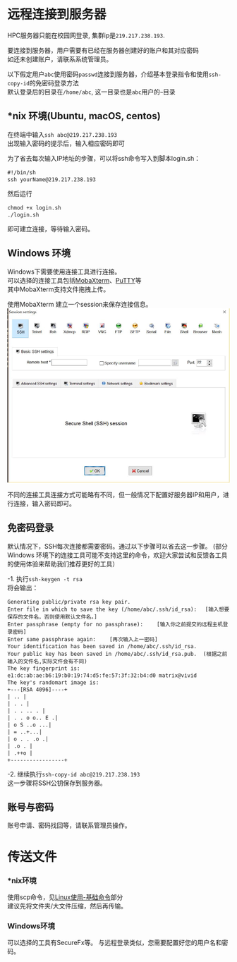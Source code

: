 # 远程连接到服务器

HPC服务器只能在校园网登录, 集群ip是`219.217.238.193`.  

要连接到服务器，用户需要有已经在服务器创建好的账户和其对应密码  
如还未创建账户，请联系系统管理员。
  
以下假定用户`abc`使用密码`passwd`连接到服务器，介绍基本登录指令和使用`ssh-copy-id`的免密码登录方法  
默认登录后的目录在`/home/abc`, 这一目录也是`abc`用户的`~`目录


## *nix 环境(Ubuntu, macOS, centos)
在终端中输入`ssh abc@219.217.238.193`  
出现输入密码的提示后，输入相应密码即可  

为了省去每次输入IP地址的步骤，可以将ssh命令写入到脚本login.sh：
```
#!/bin/sh                                                                      
ssh yourName@219.217.238.193
```
然后运行
```
chmod +x login.sh
./login.sh
```
即可建立连接，等待输入密码。


## Windows 环境
Windows下需要使用连接工具进行连接。    
可以选择的连接工具包括[MobaXterm](https://mobaxterm.mobatek.net/)、[PuTTY](http://www.putty.org/)等  
其中MobaXterm支持文件拖拽上传。

使用MobaXterm 建立一个session来保存连接信息。
![使用MobaXterm连接](img/login.jpeg)


不同的连接工具连接方式可能略有不同，但一般情况下配置好服务器IP和用户，进行连接，输入密码即可。


## 免密码登录
默认情况下，SSH每次连接都需要密码。通过以下步骤可以省去这一步骤。
(部分Windows 环境下的连接工具可能不支持这里的命令，欢迎大家尝试和反馈各工具的使用体验来帮助我们推荐更好的工具）

-1. 执行`ssh-keygen -t rsa`   
将会输出：
```
Generating public/private rsa key pair.
Enter file in which to save the key (/home/abc/.ssh/id_rsa): 　[输入想要保存的文件名，否则使用默认文件名。]
Enter passphrase (empty for no passphrase): 　　[输入你之前提交的远程主机登录密码]
Enter same passphrase again: 　　[再次输入上一密码]
Your identification has been saved in /home/abc/.ssh/id_rsa.
Your public key has been saved in /home/abc/.ssh/id_rsa.pub.  (根据之前输入的文件名,实际文件会有不同)
The key fingerprint is:
e1:dc:ab:ae:b6:19:b0:19:74:d5:fe:57:3f:32:b4:d0 matrix@vivid
The key's randomart image is:
+---[RSA 4096]----+
| .. |
| . . |
| . . .. . |
| . . o o.. E .|
| o S ..o ...|
| = ..+...|
| o . . .o .|
| .o . |
| .++o |
+-----------------+
```

-2. 继续执行`ssh-copy-id abc@219.217.238.193`   
这一步骤将SSH公钥保存到服务器。



## 账号与密码
账号申请、密码找回等，请联系管理员操作。

# 传送文件

### *nix环境

使用scp命令，见[Linux使用-基础命令](linuxBasic/commands#数据传输)部分  
建议先将文件夹/大文件压缩，然后再传输。

### Windows环境
可以选择的工具有SecureFx等。
与远程登录类似，您需要配置好您的用户名和密码。


